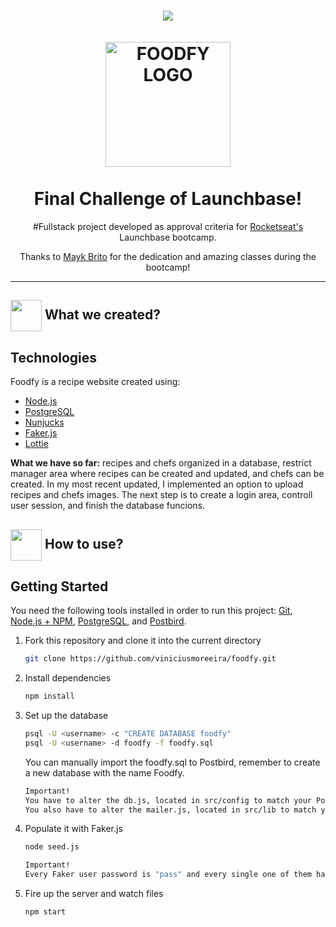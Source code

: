 
<h1 align="center">
<img src="https://github.com/mjulialobo/Foodfy/blob/master/public/assets/logo.png"/>
  <br>
  <br>
  <img src="https://github.com/luskafaria/foodfy/blob/master/public/assets/chef.png" alt="FOODFY LOGO" width="200">

<br>  
<br>
Final Challenge of Launchbase!
</h1>

<p align="center">#Fullstack project developed as approval criteria for <a href="https://rocketseat.com.br/">Rocketseat's </a> Launchbase bootcamp. </p>
<p align="center">Thanks to  <a href='https://github.com/maykbrito/'>Mayk Brito</a> for the dedication and amazing classes during the bootcamp!</p>

<hr />

<h2> <img src= "https://img.icons8.com/plasticine/2x/rocket.png" width="50px" height="50px" align="center"/> What we created? </h2>


 ## Technologies
<p> Foodfy is a recipe website created using:

- [Node.js](https://nodejs.org/en/) 
- [PostgreSQL](https://www.postgresql.org/)
- [Nunjucks](https://mozilla.github.io/nunjucks/)
- [Faker.js](https://github.com/marak/Faker.js/)
- [Lottie](https://github.com/airbnb/lottie-web)
  

<p> <strong> What we have so far:</strong> recipes and chefs organized in a database, restrict manager area where recipes can be created and updated, and chefs can be created. In my most recent updated, I implemented an option to upload recipes and chefs images. The next step is to create a login area, controll user session, and finish the database funcions. </p>
<h2> <img src="https://i.dlpng.com/static/png/6577858_preview.png" width="50px" align="center"/> How to use? </h2>
   
## Getting Started

  You need the following tools installed in order to run this project:
  [Git](https://git-scm.com/book/en/v2/Getting-Started-Installing-Git), [Node.js + NPM](https://nodejs.org/en/), [PostgreSQL](https://www.postgresql.org/download/), and [Postbird](https://www.electronjs.org/apps/postbird).


1. Fork this repository and clone it into the current directory

   ```bash
   git clone https://github.com/viniciusmoreeira/foodfy.git
   ```


2. Install dependencies

   ```bash
   npm install
   ```


3. Set up the database

   ```bash
   psql -U <username> -c "CREATE DATABASE foodfy"
   psql -U <username> -d foodfy -f foodfy.sql
   ```

   You can manually import the foodfy.sql to Postbird, remember to create a new database with the name Foodfy.

   ```bash
   Important!
   You have to alter the db.js, located in src/config to match your PostgreSQL settings.    
   You also have to alter the mailer.js, located in src/lib to match your Mailtrap settings.  
   ```

4. Populate it with Faker.js
   ```bash
   node seed.js
   ```
   ```bash
   Important!
   Every Faker user password is "pass" and every single one of them have administrator status.   
   ```


5. Fire up the server and watch files

   ```bash
   npm start
   ```
